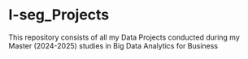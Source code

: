 # I-seg_Projects
This repository consists of all my Data Projects conducted during my Master (2024-2025) studies in Big Data Analytics for Business
